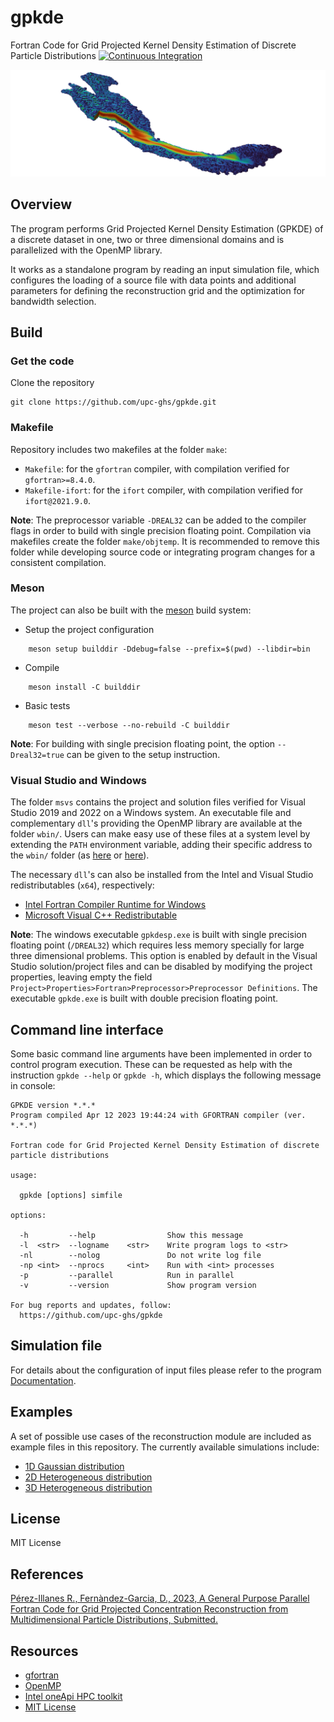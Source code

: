 # gpkde
Fortran Code for Grid Projected Kernel Density Estimation of Discrete Particle Distributions
[![Continuous Integration](https://github.com/upc-ghs/gpkde/actions/workflows/ci.yml/badge.svg)](https://github.com/upc-ghs/gpkde/actions/workflows/ci.yml?branch=develop&kill_cache=1)

![](img/banner.png)

## Overview
The program performs Grid Projected Kernel Density Estimation (GPKDE) of a discrete dataset in one, two or three dimensional domains and is parallelized with the OpenMP library. 

It works as a standalone program by reading an input simulation file, which configures the loading of a source file with data points and additional parameters for defining the reconstruction grid and the optimization for bandwidth selection.

## Build

### Get the code
Clone the repository

```
git clone https://github.com/upc-ghs/gpkde.git
```

### Makefile
Repository includes two makefiles at the folder `make`:

- `Makefile`: for the `gfortran` compiler, with compilation verified for `gfortran>=8.4.0`.
- `Makefile-ifort`: for the `ifort` compiler, with compilation verified for `ifort@2021.9.0`.

**Note**: The preprocessor variable ``-DREAL32`` can be added to the compiler flags in order to build with single precision floating point. Compilation via makefiles create the folder `make/objtemp`. It is recommended to remove this folder while developing source code or integrating program changes for a consistent compilation.

### Meson
The project can also be built with the [meson](https://mesonbuild.com/) build system:

- Setup the project configuration

```
    meson setup builddir -Ddebug=false --prefix=$(pwd) --libdir=bin
``` 
- Compile 

```
    meson install -C builddir
```

- Basic tests

```
    meson test --verbose --no-rebuild -C builddir
```

**Note**: For building with single precision floating point, the option ``--Dreal32=true`` can be given to the setup instruction. 

### Visual Studio and Windows
The folder `msvs` contains the project and solution files verified for Visual Studio 2019 and 2022 on a Windows system. An executable file and complementary `dll`'s providing the OpenMP library are available at the folder `wbin/`. Users can make easy use of these files at a system level by extending the `PATH` environment variable, adding their specific address to the `wbin/` folder (as [here](https://www.itprotoday.com/windows-server/how-can-i-add-new-folder-my-system-path) or [here](https://windowsloop.com/how-to-add-to-windows-path/)).

The necessary `dll`'s can also be installed from the Intel and Visual Studio redistributables (`x64`), respectively:

 - [Intel Fortran Compiler Runtime for Windows](https://www.intel.com/content/www/us/en/developer/articles/tool/compilers-redistributable-libraries-by-version.html) 
 - [Microsoft Visual C++ Redistributable](https://learn.microsoft.com/en-US/cpp/windows/latest-supported-vc-redist?view=msvc-170)


**Note**: The windows executable `gpkdesp.exe` is built with single precision floating point (`/DREAL32`) which requires less memory specially for large three dimensional problems. This option is enabled by default in the Visual Studio solution/project files and can be disabled by modifying the project properties, leaving empty the field `Project>Properties>Fortran>Preprocessor>Preprocessor Definitions`. The executable `gpkde.exe` is built with double precision floating point.


## Command line interface
Some basic command line arguments have been implemented in order to control program execution. These can be requested as help with the instruction ``gpkde --help`` or ``gpkde -h``, which displays the following message in console:
 
```
GPKDE version *.*.*               
Program compiled Apr 12 2023 19:44:24 with GFORTRAN compiler (ver. *.*.*)       

Fortran code for Grid Projected Kernel Density Estimation of discrete particle distributions

usage:

  gpkde [options] simfile

options:

  -h         --help                Show this message                             
  -l  <str>  --logname    <str>    Write program logs to <str>                   
  -nl        --nolog               Do not write log file                         
  -np <int>  --nprocs     <int>    Run with <int> processes                      
  -p         --parallel            Run in parallel                               
  -v         --version             Show program version                          

For bug reports and updates, follow:                                             
  https://github.com/upc-ghs/gpkde    
```

## Simulation file
For details about the configuration of input files please refer to the program [Documentation](doc/gpkde_IO_v100.pdf). 

## Examples 
A set of possible use cases of the reconstruction module are included as example files in this repository. The currently available simulations include:

- [1D Gaussian distribution](examples/ex01_1dnormal/)
- [2D Heterogeneous distribution](examples/ex02_2dhet/)
- [3D Heterogeneous distribution](examples/ex03_3dhet/)

## License
MIT License

## References
[Pérez-Illanes R., Fernàndez-Garcia, D., 2023, A General Purpose Parallel Fortran Code for Grid Projected Concentration Reconstruction from Multidimensional Particle Distributions, Submitted.](https://github.com/upc-ghs/gpkde.git)

## Resources
* [gfortran](https://gcc.gnu.org/wiki/GFortran)
* [OpenMP](https://www.openmp.org/)
* [Intel oneApi HPC toolkit](https://www.intel.com/content/www/us/en/developer/tools/oneapi/hpc-toolkit.html)
* [MIT License](https://mit-license.org/)
